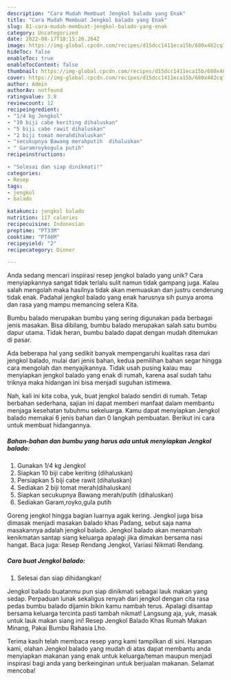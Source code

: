```yaml
---
description: "Cara Mudah Membuat Jengkol balado yang Enak"
title: "Cara Mudah Membuat Jengkol balado yang Enak"
slug: 81-cara-mudah-membuat-jengkol-balado-yang-enak
category: Uncategorized
date: 2022-08-17T18:15:28.264Z
image: https://img-global.cpcdn.com/recipes/d15dcc1411eca15b/680x482cq70/jengkol-balado-foto-resep-utama.jpg
hideToc: false
enableToc: true
enableTocContent: false
thumbnail: https://img-global.cpcdn.com/recipes/d15dcc1411eca15b/680x482cq70/jengkol-balado-foto-resep-utama.jpg
cover: https://img-global.cpcdn.com/recipes/d15dcc1411eca15b/680x482cq70/jengkol-balado-foto-resep-utama.jpg
author: Admin
authorAv: notfound
ratingvalue: 3.8
reviewcount: 12
recipeingredient:
- "1/4 kg Jengkol"
- "10 biji cabe keriting dihaluskan"
- "5 biji cabe rawit dihaluskan"
- "2 biji tomat merahdihaluskan"
- "secukupnya Bawang merahputih  dihaluskan"
- " Garamroykogula putih"
recipeinstructions:

- "Selesai dan siap dinikmati!"
categories:
- Resep
tags:
- jengkol
- balado

katakunci: jengkol balado 
nutrition: 117 calories
recipecuisine: Indonesian
preptime: "PT33M"
cooktime: "PT46M"
recipeyield: "2"
recipecategory: Dinner

---
```





Anda sedang mencari inspirasi resep jengkol balado yang unik? Cara menyiapkannya sangat tidak terlalu sulit namun tidak gampang juga. Kalau salah mengolah maka hasilnya tidak akan memuaskan dan justru cenderung tidak enak. Padahal jengkol balado yang enak harusnya sih punya aroma dan rasa yang mampu memancing selera Kita.





Bumbu balado merupakan bumbu yang sering digunakan pada berbagai jenis masakan. Bisa dibilang, bumbu balado merupakan salah satu bumbu dapur utama. Tidak heran, bumbu balado dapat dengan mudah ditemukan di pasar.

Ada beberapa hal yang sedikit banyak mempengaruhi kualitas rasa dari jengkol balado, mulai dari jenis bahan, kedua pemilihan bahan segar hingga cara mengolah dan menyajikannya. Tidak usah pusing kalau mau menyiapkan jengkol balado yang enak di rumah, karena asal sudah tahu triknya maka hidangan ini bisa menjadi suguhan istimewa.






Nah, kali ini kita coba, yuk, buat jengkol balado sendiri di rumah. Tetap berbahan sederhana, sajian ini dapat memberi manfaat dalam membantu menjaga kesehatan tubuhmu sekeluarga. Kamu dapat menyiapkan Jengkol balado memakai 6 jenis bahan dan 0 langkah pembuatan. Berikut ini cara untuk membuat hidangannya.

<!--inarticleads1-->

##### Bahan-bahan dan bumbu yang harus ada untuk menyiapkan Jengkol balado:

1. Gunakan 1/4 kg Jengkol
1. Siapkan 10 biji cabe keriting (dihaluskan)
1. Persiapkan 5 biji cabe rawit (dihaluskan)
1. Sediakan 2 biji tomat merah(dihaluskan)
1. Siapkan secukupnya Bawang merah/putih  (dihaluskan)
1. Sediakan  Garam,royko,gula putih


Goreng jengkol hingga bagian luarnya agak kering. Jengkol juga bisa dimasak menjadi masakan balado khas Padang, sebut saja nama masakannya adalah jengkol balado. Jengkol balado akan menambah kenikmatan santap siang keluarga apalagi jika dimakan bersama nasi hangat. Baca juga: Resep Rendang Jengkol, Variasi Nikmati Rendang. 

<!--inarticleads2-->

##### Cara buat Jengkol balado:


1. Selesai dan siap dihidangkan!

Jengkol balado buatanmu pun siap dinikmati sebagai lauk makan yang sedap. Perpaduan lunak sekaligus renyah dari jengkol dengan cita rasa pedas bumbu balado dijamin bikin kamu nambah terus. Apalagi disantap bersama keluarga tercinta pasti tambah nikmat! Langsung aja, yuk, masak untuk lauk makan siang ini! Resep Jengkol Balado Khas Rumah Makan Minang, Pakai Bumbu Rahasia Lho. 

Terima kasih telah membaca resep yang kami tampilkan di sini. Harapan kami, olahan Jengkol balado yang mudah di atas dapat membantu anda menyiapkan makanan yang enak untuk keluarga/teman maupun menjadi inspirasi bagi anda yang berkeinginan untuk berjualan makanan. Selamat mencoba!
